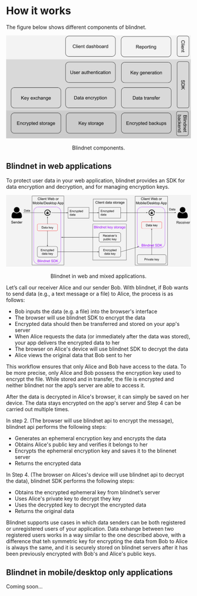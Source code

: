 
# How it works

The figure below shows different components of blindnet.

![Blindnet components.](img/components.svg)
<p align="center">
    Blindnet components.
</p>

## Blindnet in web applications

To protect user data in your web application, blindnet provides an SDK for data encryption and decryption, and for managing encryption keys. 

![Blindnet in web and mixed applications.](img/web_enc_detail.svg)
<p align="center">
    Blindnet in web and mixed applications.
</p>

Let’s call our receiver Alice and our sender Bob. With blindnet, if Bob wants to send data (e.g., a text message or a file) to Alice, the process is as follows:

- Bob inputs the data (e.g. a file) into the browser's interface
- The browser will use blindnet SDK to encrypt the data
- Encrypted data should then be transferred and stored on your app's server
- When Alice requests the data (or immediately after the data was stored), your app delivers the encrypted data to her
- The browser on Alice's device will use blindnet SDK to decrypt the data
- Alice views the original data that Bob sent to her

This workflow ensures that only Alice and Bob have access to the data. To be more precise, only Alice and Bob possess the encryption key used to encrypt the file.
While stored and in transfer, the file is encrypted and neither blindnet nor the app’s server are able to access it.

After the data is decrypted in Alice's browser, it can simply be saved on her device. The data stays encrypted on the app's server and Step 4 can be carried out multiple times.

In step 2. (The browser will use blindnet api to encrypt the message), blindnet api performs the following steps:

- Generates an ephemeral encryption key and encrypts the data
- Obtains Alice's public key and verifies it belongs to her
- Encrypts the ephemeral encryption key and saves it to the blinenet server
- Returns the encrypted data

In Step 4. (The browser on Alices's device will use blindnet api to decrypt the data), blindnet SDK performs the following steps:

- Obtains the encrypted ephemeral key from blindnet’s server
- Uses Alice's private key to decrypt they key
- Uses the decrypted key to decrypt the encrypted data
- Returns the original data

Blindnet supports use cases in which data senders can be both registered or unregistered users of your application. Data exhange between two registered users works in a way similar to the one described above, with a difference that teh symmetric key for encrypting the data from Bob to Alice is always the same, and it is securely stored on blindnet servers after it has been previously encrypted with Bob's and Alice's public keys.

## Blindnet in mobile/desktop only applications

Coming soon...


